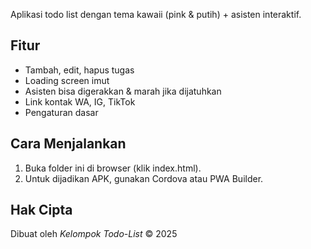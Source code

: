 Aplikasi todo list dengan tema kawaii (pink & putih) + asisten interaktif.

## Fitur
- Tambah, edit, hapus tugas
- Loading screen imut
- Asisten bisa digerakkan & marah jika dijatuhkan
- Link kontak WA, IG, TikTok
- Pengaturan dasar

## Cara Menjalankan
1. Buka folder ini di browser (klik index.html).
2. Untuk dijadikan APK, gunakan Cordova atau PWA Builder.

## Hak Cipta
Dibuat oleh *Kelompok Todo-List* © 2025
